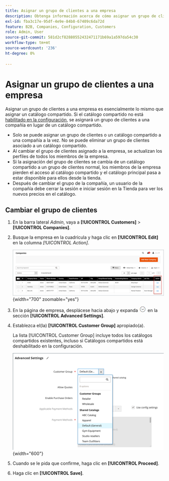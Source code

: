 ```yaml
---
title: Asignar un grupo de clientes a una empresa
description: Obtenga información acerca de cómo asignar un grupo de clientes a una cuenta de compañía en su tienda de Adobe Commerce.
exl-id: fba3c17e-95df-4e9e-84b8-67409c6da72d
feature: B2B, Companies, Configuration, Customers
role: Admin, User
source-git-commit: 581d2cf82880552432471171b69a1a597da54c30
workflow-type: tm+mt
source-wordcount: '236'
ht-degree: 0%

---
```


# Asignar un grupo de clientes a una empresa

Asignar un grupo de clientes a una empresa es esencialmente lo mismo que asignar un catálogo compartido. Si el catálogo compartido no está [habilitado en la configuración](enable-basic-features.md), se asignará un grupo de clientes a una compañía en lugar de un catálogo compartido.

- Solo se puede asignar un grupo de clientes o un catálogo compartido a una compañía a la vez. No se puede eliminar un grupo de clientes asociado a un catálogo compartido.
- Al cambiar el grupo de clientes asignado a la empresa, se actualizan los perfiles de todos los miembros de la empresa.
- Si la asignación del grupo de clientes se cambia de un catálogo compartido a un grupo de clientes normal, los miembros de la empresa pierden el acceso al catálogo compartido y el catálogo principal pasa a estar disponible para ellos desde la tienda.
- Después de cambiar el grupo de la compañía, un usuario de la compañía debe cerrar la sesión e iniciar sesión en la Tienda para ver los nuevos precios en el catálogo.

## Cambiar el grupo de clientes

1. En la barra lateral _Admin_, vaya a **[!UICONTROL Customers]** > **[!UICONTROL Companies]**.

1. Busque la empresa en la cuadrícula y haga clic en **[!UICONTROL Edit]** en la columna _[!UICONTROL Action]_.

   ![Editar compañía](./assets/companies-grid-edit.png){width="700" zoomable="yes"}

1. En la página de empresa, desplácese hacia abajo y expanda ![Selector de expansión](../assets/icon-display-expand.png) en la sección **[!UICONTROL Advanced Settings]**.

1. Establezca el(la) **[!UICONTROL Customer Group]** apropiado(a).

   La lista [!UICONTROL Customer Group] incluye todos los catálogos compartidos existentes, incluso si Catálogos compartidos está deshabilitado en la configuración.

   ![Cambiar grupo de clientes o catálogo compartido](./assets/company-advanced-settings-customer-group-admin.png){width="600"}

1. Cuando se le pida que confirme, haga clic en **[!UICONTROL Proceed]**.

1. Haga clic en **[!UICONTROL Save]**.
